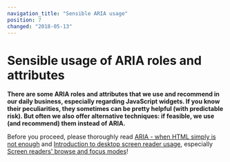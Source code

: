 ```yaml
---
navigation_title: "Sensible ARIA usage"
position: 7
changed: "2018-05-13"
---
```


# Sensible usage of ARIA roles and attributes

**There are some ARIA roles and attributes that we use and recommend in our daily business, especially regarding JavaScript widgets. If you know their peculiarities, they sometimes can be pretty helpful (with predictable risk). But often we also offer alternative techniques: if feasible, we use (and recommend) them instead of ARIA.**

Before you proceed, please thoroughly read [ARIA - when HTML simply is not enough](/knowledge/aria) and [Introduction to desktop screen reader usage](/knowledge/desktop-screen-readers), especially [Screen readers' browse and focus modes](/knowledge/desktop-screen-readers/browse-focus-modes)!
